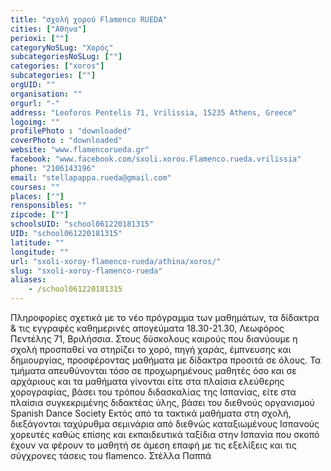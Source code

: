 ```yaml
---
title: "σχολή χορού Flamenco RUEDA"
cities: ["Αθήνα"]
perioxi: [""]
categoryNoSLug: "Χορός"
subcategoriesNoSLug: [""]
categories: ["xoros"]
subcategories: [""]
orgUID: ""
organisation: ""
orgurl: "-"
address: "Leoforos Pentelis 71, Vrilissia, 15235 Athens, Greece"
logoimg: ""
profilePhoto : "downloaded"
coverPhoto : "downloaded"
website: "www.flamencorueda.gr"
facebook: "www.facebook.com/sxoli.xorou.Flamenco.rueda.vrilissia"
phone: "2106143196"
email: "stellapappa.rueda@gmail.com"
courses: ""
places: [""]
rensponsibles: ""
zipcode: [""]
schoolsUID: "school061220181315"
UID: "school061220181315"
latitude: ""
longitude: ""
url: "sxoli-xoroy-flamenco-rueda/athina/xoros/"
slug: "sxoli-xoroy-flamenco-rueda"
aliases:
    - /school061220181315
---
```





Πληροφορίες σχετικά με το νέο πρόγραμμα των μαθημάτων, τα δίδακτρα &amp; τις εγγραφές καθημερινές απογεύματα 18.30-21.30, Λεωφόρος Πεντέλης 71, Βριλήσσια. Στους δύσκολους καιρούς που διανύουμε η σχολή προσπαθεί να στηρίζει το χορό, πηγή χαράς, έμπνευσης και δημιουργίας, προσφέροντας μαθήματα με δίδακτρα προσιτά σε όλους. Τα τμήματα απευθύνονται τόσο σε προχωρημένους μαθητές όσο και σε αρχάριους και τα μαθήματα γίνονται είτε στα πλαίσια ελεύθερης χορογραφίας, βάσει του τρόπου διδασκαλίας της Ισπανίας, είτε στα πλαίσια συγκεκριμένης διδακτέας ύλης, βάσει του διεθνούς οργανισμού Spanish Dance Society Εκτός από τα τακτικά μαθήματα στη σχολή, διεξάγονται ταχύρυθμα σεμινάρια από διεθνώς καταξιωμένους Ισπανούς χορευτές καθώς επίσης και εκπαιδευτικά ταξίδια στην Ισπανία που σκοπό έχουν να φέρουν το μαθητή σε άμεση επαφή με τις εξελίξεις και τις σύγχρονες τάσεις του flamenco. Στέλλα Παππά